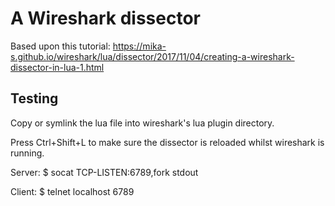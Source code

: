 # A Wireshark dissector

Based upon this tutorial:
https://mika-s.github.io/wireshark/lua/dissector/2017/11/04/creating-a-wireshark-dissector-in-lua-1.html

## Testing

Copy or symlink the lua file into wireshark's lua plugin directory.

Press Ctrl+Shift+L to make sure the dissector is reloaded whilst wireshark is running.

Server:
$ socat TCP-LISTEN:6789,fork stdout

Client:
$ telnet localhost 6789

